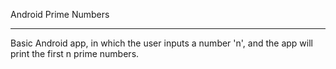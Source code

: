 Android Prime Numbers

-------------------------

Basic Android app, in which the user inputs a number 'n', and the app will print the first n prime numbers. 
